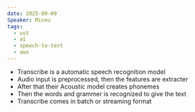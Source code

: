 ```yaml
---
date: 2025-09-09
Speaker: Minnu
tags:
  - ust
  - ai
  - speech-to-text
  - aws
---
```

- Transcribe is a automatic speech recognition model 
- Audio input is preprocessed, then the features are extracter 
- After that their Acoustic model creates phonemes 
- Then the words and grammer is recognized to give the text 
- Transcribe comes in batch or streaming format 


